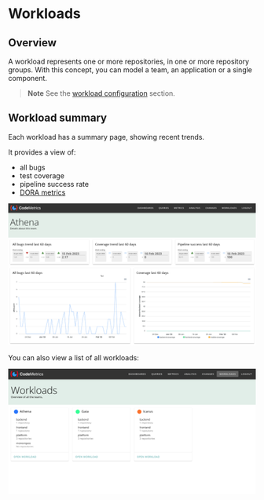 # Workloads

## Overview

A workload represents one or more repositories, in one or more repository groups. With this concept, you can model a team, an application or a single component.

> **Note**
> See the [workload configuration](./config_workloads.md) section.

## Workload summary

Each workload has a summary page, showing recent trends.

It provides a view of:

- all bugs
- test coverage
- pipeline success rate
- [DORA metrics](./dora.md)

![Summary of workload](./img/workload_dashboard.png)

You can also view a list of all workloads:

![List workloads](./img/workloads_list.png)
